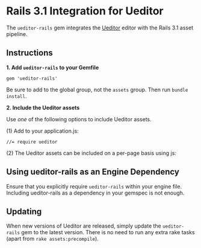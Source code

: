 Rails 3.1 Integration for Ueditor
=================================

The `ueditor-rails` gem integrates the [Ueditor](http://ueditor.baidu.com/website/) editor with the Rails 3.1 asset pipeline.


Instructions
------------

**1. Add `ueditor-rails` to your Gemfile**

    gem 'ueditor-rails'

Be sure to add to the global group, not the `assets` group. Then run `bundle install`.


**2. Include the Ueditor assets**

Use *one* of the following options to include Ueditor assets.

(1) Add to your application.js:

    //= require ueditor


(2) The Ueditor assets can be included on a per-page basis using js:

   <script type="text/javascript" src="/assets/ueditor.js">


**3. Initialize Ueditor**

For each textarea that you want to use with Ueditor, add the "ueditor" class and ensure it has a unique ID:

    <%= text_area_tag :editor, "", :id => "myEditor", :rows => 40, :cols => 120 %>

    <script type="text/javascript">
      UE.getEditor('myEditor'， {initialFrameWidth:650})
      //Ueditor has many options and plugins, the document is here 
      //[document](http://ueditor.baidu.com/website/document.html)
    </script>


Using ueditor-rails as an Engine Dependency
-------------------------------------------

Ensure that you explicitly require `ueditor-rails` within your engine file. Including ueditor-rails as a dependency in your gemspec is not enough.


Updating
--------

When new versions of Ueditor are released, simply update the `ueditor-rails` gem to the latest version. There is no need to run any extra rake tasks (apart from `rake assets:precompile`).
